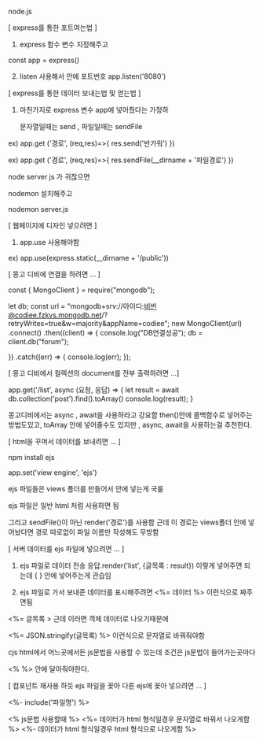 node.js

[ express를 통한 포트여는법 ]

1. express 함수 변수 지정해주고

const app = express()

2. listen 사용해서 안에 포트번호
app.listen('8080')

[ express를 통한 데이터 보내는법 및 얻는법 ]

1. 마찬가지로 express 변수 app에 넣어줬다는 가정하
   
   문자열일때는 send , 파일일때는 sendFile

ex) app.get ('경로', (req,res)=>{
     res.send('반가워')
})

ex) app.get ('경로', (req,res)=>{
     res.sendFile(__dirname + '파일경로')
})


node server js 가 귀찮으면

nodemon 설치해주고

nodemon server.js 

[ 웹페이지에 디자인 넣으려면 ]

1. app.use 사용해야함 

ex) app.use(express.static(__dirname + '/public'))



[ 몽고 디비에 연결을 하려면 ... ]

const { MongoClient } = require("mongodb");

let db;
const url =
  "mongodb+srv://아이디:비번@codiee.fzkvs.mongodb.net/?retryWrites=true&w=majority&appName=codiee";
new MongoClient(url)
  .connect()
  .then((client) => {
    console.log("DB연결성공");
    db = client.db("forum");

  })
  .catch((err) => {
    console.log(err);
  });

[ 몽고 디비에서 컬렉션의 document를 전부 출력하려면 ...]

app.get('/list', async (요청, 응답) => {
let result = await db.collection('post').find().toArray()
console.log(result);
}

몽고디비에서는 async , await을 사용하라고 강요함
then()안에 콜백함수로 넣어주는 방법도있고,
toArray 안에 넣어줄수도 있지만 , async, await을 사용하는걸 추천한다.


[ html을 꾸며서 데이터를 보내려면 ... ]

npm install ejs

app.set('view engine', 'ejs')

ejs 파일들은 views 폴더를 만들어서 안에 넣는게 국룰

ejs 파일은 일반 html 처럼 사용하면 됨

그리고 sendFile()이 아닌 render('경로')를 사용함
근데 이 경로는 views폴더 안에 넣어놨다면 경로 따로없이 파일 이름만 작성해도 무방함

[ 서버 데이터를 ejs 파일에 넣으려면 ... ]

1. ejs 파일로 데이터 전송
응답.render('list', {글목록 : result})  이렇게 넣어주면 되는데 { } 안에 넣어주는게 관습임

2. ejs 파일로 가서 보내준 데이터를 표시해주려면
<%= 데이터 %> 이런식으로 짜주면됨

<%= 글목록 > 
근데 이러면 객체 데이터로 나오기때문에 

<%= JSON.stringify(글목록) %>
이런식으로 문자열로 바꿔줘야함

cjs html에서 어느곳에서든 js문법을 사용할 수 있는데
조건은 js문법이 들어가는곳마다

<% %> 안에 달아줘야한다.

[ 컴포넌트 재사용 하듯 ejs 파일을 꽂아 다른 ejs에 꽂아 넣으려면 ... ]

<%- include('파일명') %>

<% js문법 사용할때 %>
<%= 데이터가 html 형식일경우 문자열로 바꿔서 나오게함 %>
<%-  데이터가 html 형식일경우 html 형식으로 나오게함 %>
